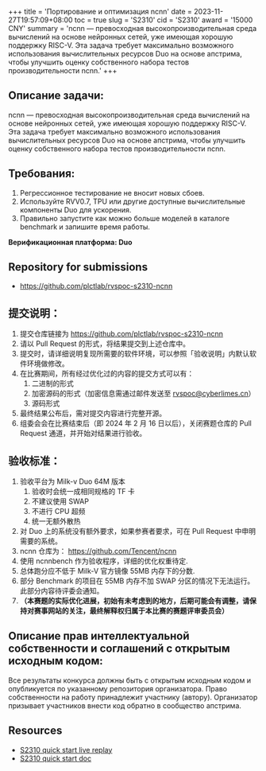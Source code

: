 +++
title = 'Портирование и оптимизация ncnn'
date = 2023-11-27T19:57:09+08:00
toc = true
slug = 'S2310'
cid = 'S2310'
award = '15000 CNY'
summary = 'ncnn — превосходная высокопроизводительная среда вычислений на основе нейронных сетей, уже имеющая хорошую поддержку RISC-V. Эта задача требует максимально возможного использования вычислительных ресурсов Duo на основе апстрима, чтобы улучшить оценку собственного набора тестов производительности ncnn.'
+++

## Описание задачи:

ncnn — превосходная высокопроизводительная среда вычислений на основе нейронных сетей, уже имеющая хорошую поддержку RISC-V. Эта задача требует максимально возможного использования вычислительных ресурсов Duo на основе апстрима, чтобы улучшить оценку собственного набора тестов производительности ncnn.

## Требования:

1. Регрессионное тестирование не вносит новых сбоев.
2. Используйте RVV0.7, TPU или другие доступные вычислительные компоненты Duo для ускорения.
3. Правильно запустите как можно больше моделей в каталоге benchmark и запишите время работы.

**Верификационная платформа: Duo**

## Repository for submissions

- https://github.com/plctlab/rvspoc-s2310-ncnn

## 提交说明：

1. 提交仓库链接为 https://github.com/plctlab/rvspoc-s2310-ncnn
2. 请以 Pull Request 的形式，将结果提交到上述仓库中。
3. 提交时，请详细说明复现所需要的软件环境，可以参照「验收说明」内默认软件环境做修改。
4. 在比赛期间，所有经过优化过的内容的提交方式可以有：
    1. 二进制的形式
    2. 加密源码的形式（加密信息需通过邮件发送至 rvspoc@cyberlimes.cn）
    3. 源码形式
5. 最终结果公布后，需对提交内容进行完整开源。
6. 组委会会在比赛结束后（即 2024 年 2 月 16 日以后），关闭赛题仓库的 Pull Request 通道，并开始对结果进行验收。

## 验收标准：

1. 验收平台为 Milk-v Duo 64M 版本
    1. 验收时会统一成相同规格的 TF 卡
    2. 不建议使用 SWAP
    3. 不进行 CPU 超频
    4. 统一无额外散热 
2. 对 Duo 上的系统没有额外要求，如果参赛者要求，可在 Pull Request 中申明需要的系统。
3. ncnn 仓库为： https://github.com/Tencent/ncnn
4. 使用 ncnnbench 作为验收程序，详细的优化权重待定.
5. 总体跑分应不低于 Milk-V 官方镜像 55MB 内存下的分数.
6. 部分 Benchmark 的项目在 55MB 内存不加 SWAP 分区的情况下无法运行。此部分内容待评委会通知。
7. **（本赛题的实际优化进展，初始有未考虑到的地方，后期可能会有调整，请保持对赛事网站的关注，最终解释权归属于本比赛的赛题评审委员会）**

## Описание прав интеллектуальной собственности и соглашений с открытым исходным кодом:

Все результаты конкурса должны быть с открытым исходным кодом и опубликуется по указанному репозитория организатора. Право собственности на работу принадлежит участнику (автору). Организатор призывает участников внести код обратно в сообщество апстрима.

## Resources

- [S2310 quick start live replay](https://www.bilibili.com/video/BV1Ce411b7PT/)
- [S2310 quick start doc](https://github.com/plctlab/rvspoc/blob/main/Docs/S2310/S2310.md)

